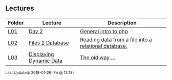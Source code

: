 ## Lectures
| Folder | Lecture | Description|
 | ------------|------------|------------|
 | [L01](https://github.com/rugbyprof/5373-Internet-Programming/tree/master/Lectures/L03) | [ Day 2 ](https://github.com/rugbyprof/5373-Internet-Programming/tree/master/Lectures/L03) | [ General intro to php](https://github.com/rugbyprof/5373-Internet-Programming/tree/master/Lectures/L03) | [L01](https://github.com/rugbyprof/5373-Internet-Programming/tree/master/Lectures/L03) | [ Php Variables](https://github.com/rugbyprof/5373-Internet-Programming/tree/master/Lectures/L03) | [L01](https://github.com/rugbyprof/5373-Internet-Programming/tree/master/Lectures/L03) | [ Some variable examples:](https://github.com/rugbyprof/5373-Internet-Programming/tree/master/Lectures/L03) | [L01](https://github.com/rugbyprof/5373-Internet-Programming/tree/master/Lectures/L03) | [ Different ways to open files](https://github.com/rugbyprof/5373-Internet-Programming/tree/master/Lectures/L03) |
 | [L02](https://github.com/rugbyprof/5373-Internet-Programming/tree/master/Lectures/L03) | [ Files 2 Database ](https://github.com/rugbyprof/5373-Internet-Programming/tree/master/Lectures/L03) | [ Reading data from a file into a relational database.](https://github.com/rugbyprof/5373-Internet-Programming/tree/master/Lectures/L03) | [L02](https://github.com/rugbyprof/5373-Internet-Programming/tree/master/Lectures/L03) | [ Site Content](https://github.com/rugbyprof/5373-Internet-Programming/tree/master/Lectures/L03) | [L02](https://github.com/rugbyprof/5373-Internet-Programming/tree/master/Lectures/L03) | [ More To Come](https://github.com/rugbyprof/5373-Internet-Programming/tree/master/Lectures/L03) | [L02](https://github.com/rugbyprof/5373-Internet-Programming/tree/master/Lectures/L03) | [ Connecting To Mysql Via Php](https://github.com/rugbyprof/5373-Internet-Programming/tree/master/Lectures/L03) |
 | [L03](https://github.com/rugbyprof/5373-Internet-Programming/tree/master/Lectures/L03) | [ Displaying Dynamic Data ](https://github.com/rugbyprof/5373-Internet-Programming/tree/master/Lectures/L03) | [ The old way ...](https://github.com/rugbyprof/5373-Internet-Programming/tree/master/Lectures/L03) | [L03](https://github.com/rugbyprof/5373-Internet-Programming/tree/master/Lectures/L03) | [<th scope="col"></th>](https://github.com/rugbyprof/5373-Internet-Programming/tree/master/Lectures/L03) |

<sup>Last Updated: 2018-01-26 (Fri @ 13:18)</sup>